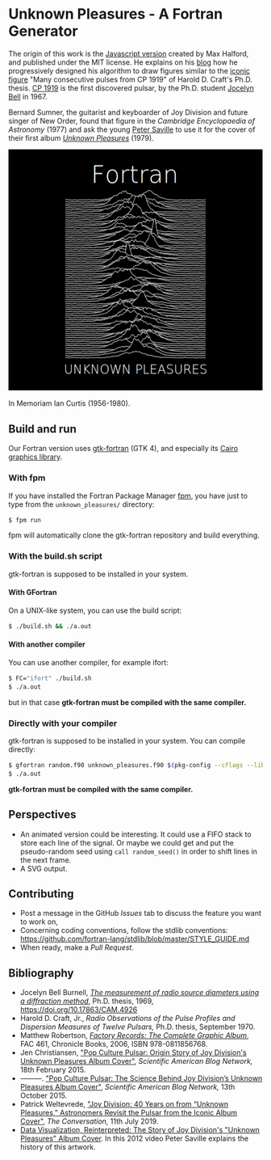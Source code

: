 # Unknown Pleasures - A Fortran Generator

The origin of this work is the [Javascript version](https://github.com/MaxHalford/procedural-art/blob/master/3_unknown_pleasures.html) created by Max Halford, and published under the MIT license. He explains on his [blog](https://maxhalford.github.io/blog/unknown-pleasures/) how he progressively designed his algorithm to draw figures similar to the [iconic figure](http://cococubed.asu.edu/pix_pages/joy_division_unknown_pleasures.shtml) "Many consecutive pulses from CP 1919" of Harold D. Craft's Ph.D. thesis. [CP 1919](https://en.wikipedia.org/wiki/PSR_B1919%2B21) is the first discovered pulsar, by the Ph.D. student [Jocelyn Bell](https://en.wikipedia.org/wiki/Jocelyn_Bell_Burnell) in 1967.

Bernard Sumner, the guitarist and keyboarder of Joy Division and future singer of New Order, found that figure in the *Cambridge Encyclopaedia of Astronomy* (1977) and ask the young [Peter Saville](https://en.wikipedia.org/wiki/Peter_Saville_(graphic_designer)) to  use it for the cover of their first album [_Unknown Pleasures_](https://en.wikipedia.org/wiki/Unknown_Pleasures) (1979).

![Fortran generated Unknown Pleasures](Fortran_unknown_pleasures_text_medium.png)
	
In Memoriam Ian Curtis (1956-1980).

## Build and run

Our Fortran version uses [gtk-fortran](https://github.com/vmagnin/gtk-fortran/wiki) (GTK 4), and especially its [Cairo graphics library](https://www.cairographics.org/).

### With fpm

If you have installed the Fortran Package Manager [fpm](https://fpm.fortran-lang.org/), you have just to type from the `unknown_pleasures/` directory:

```bash
$ fpm run
```

fpm will automatically clone the gtk-fortran repository and build everything.

### With the build.sh script

gtk-fortran is supposed to be installed in your system.

#### With GFortran

On a UNIX-like system, you can use the build script:

```bash
$ ./build.sh && ./a.out
```

#### With another compiler

You can use another compiler, for example ifort:

```bash
$ FC="ifort" ./build.sh
$ ./a.out
```
but in that case **gtk-fortran must be compiled with the same compiler.**

### Directly with your compiler

gtk-fortran is supposed to be installed in your system. You can compile directly:

```bash
$ gfortran random.f90 unknown_pleasures.f90 $(pkg-config --cflags --libs gtk-4-fortran)
$ ./a.out
```

**gtk-fortran must be compiled with the same compiler.**

## Perspectives

* An animated version could be interesting. It could use a FIFO stack to store each line of the signal. Or maybe we could get and put the pseudo-random seed using `call random_seed()` in order to shift lines in the next frame.
* A SVG output.

## Contributing

* Post a message in the GitHub *Issues* tab to discuss the feature you want to work on,
* Concerning coding conventions, follow the stdlib conventions:
https://github.com/fortran-lang/stdlib/blob/master/STYLE_GUIDE.md
* When ready, make a *Pull Request*.


## Bibliography
* Jocelyn Bell Burnell, [*The measurement of radio source diameters using a diffraction method*](https://www.repository.cam.ac.uk/handle/1810/260694), Ph.D. thesis, 1969, https://doi.org/10.17863/CAM.4926 
* Harold D. Craft, Jr., *Radio Observations of the Pulse Profiles and Dispersion Measures of Twelve Pulsars,* Ph.D. thesis, September 1970.
* Matthew Robertson, [_Factory Records: The Complete Graphic Album_](https://factoryrecords.org/cerysmatic/fac461_factory_records_the_complete_graphic_album.php), FAC 461, Chronicle Books, 2006,  ISBN‎ 978-0811856768.
* Jen Christiansen, ["Pop Culture Pulsar: Origin Story of Joy Division's Unknown Pleasures Album Cover"](https://blogs.scientificamerican.com/sa-visual/pop-culture-pulsar-origin-story-of-joy-division-s-unknown-pleasures-album-cover-video/), *Scientific American Blog Network,* 18th February 2015.
* ———. ["Pop Culture Pulsar: The Science Behind Joy Division’s Unknown Pleasures Album Cover"]( https://blogs.scientificamerican.com/sa-visual/pop-culture-pulsar-the-science-behind-joy-division-s-unknown-pleasures-album-cover/), *Scientific American Blog Network,* 13th October 2015.
* Patrick Weltevrede, ["Joy Division: 40 Years on from “Unknown Pleasures,” Astronomers Revisit the Pulsar from the Iconic Album Cover"](https://theconversation.com/joy-division-40-years-on-from-unknown-pleasures-astronomers-have-revisited-the-pulsar-from-the-iconic-album-cover-119861), *The Conversation,* 11th July 2019.
* [Data Visualization, Reinterpreted: The Story of Joy Division's "Unknown Pleasures" Album Cover](https://www.youtube.com/watch?v=BxyDT11RD04). In this 2012 video Peter Saville explains the history of this artwork.
